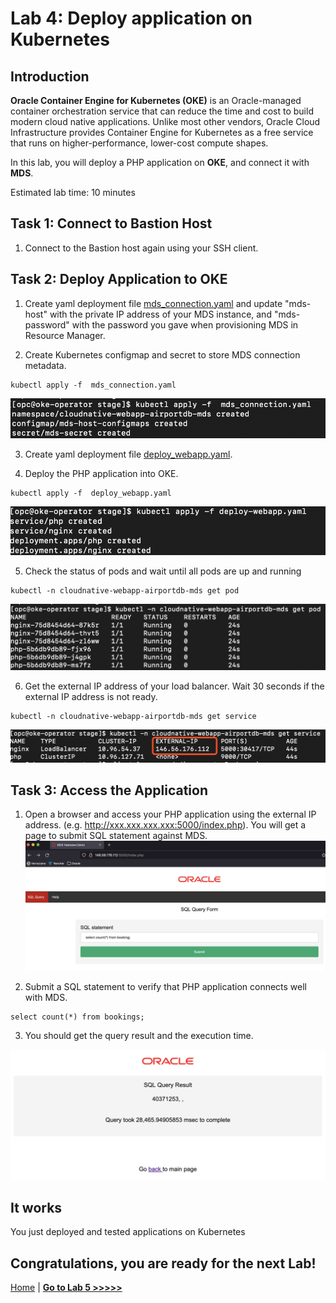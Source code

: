# Lab 4: Deploy application on Kubernetes

## Introduction

**Oracle Container Engine for Kubernetes (OKE)** is an Oracle-managed container orchestration service that can reduce the time and cost to build modern cloud native applications. Unlike most other vendors, Oracle Cloud Infrastructure provides Container Engine for Kubernetes as a free service that runs on higher-performance, lower-cost compute shapes. 

In this lab, you will deploy a PHP application on **OKE**, and connect it with **MDS**.

Estimated lab time: 10 minutes

## Task 1: Connect to Bastion Host

1. Connect to the Bastion host again using your SSH client.

## Task 2: Deploy Application to OKE

1. Create yaml deployment file [mds_connection.yaml](mds_connection.yaml) and update "mds-host" with the private IP address of your MDS instance, and "mds-password" with the password you gave when provisioning MDS in Resource Manager.

2. Create Kubernetes configmap and secret to store MDS connection metadata.
```
kubectl apply -f  mds_connection.yaml
```
![Apply MDS Connection](images/apply_mds_connection.png)

3. Create yaml deployment file [deploy_webapp.yaml](deploy_webapp.yaml).


4. Deploy the PHP application into OKE.
```
kubectl apply -f  deploy_webapp.yaml
```
![Apply WebApp](images/apply_webapp.png)

5. Check the status of pods and wait until all pods are up and running
```
kubectl -n cloudnative-webapp-airportdb-mds get pod
```
![Get Pod](images/get_pod.png)

6. Get the external IP address of your load balancer. Wait 30 seconds if the external IP address is not ready.
```
kubectl -n cloudnative-webapp-airportdb-mds get service
```
![Get Service](images/get_service.png)

## Task 3: Access the Application 

1. Open a browser and access your PHP application using the external IP address. (e.g. http://xxx.xxx.xxx.xxx:5000/index.php). You will get a page to submit SQL statement against MDS.
![Access App](images/access_app.png)

2. Submit a SQL statement to verify that PHP application connects well with MDS.
```
select count(*) from bookings;
```
 
3. You should get the query result and the execution time.

![Query Result](images/query_result.png)


## It works

You just deployed and tested applications on Kubernetes

## Congratulations, you are ready for the next Lab!

[Home](../README.md) | [**Go to Lab 5 >>>>>**](../lab5/README.md)
